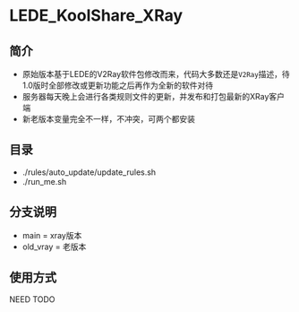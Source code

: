 # LEDE_KoolShare_XRay

## 简介
* 原始版本基于LEDE的V2Ray软件包修改而来，代码大多数还是`V2Ray`描述，待1.0版时全部修改或更新功能之后再作为全新的软件对待
* 服务器每天晚上会进行各类规则文件的更新，并发布和打包最新的XRay客户端
* 新老版本变量完全不一样，不冲突，可两个都安装

## 目录
* ./rules/auto_update/update_rules.sh
* ./run_me.sh 

## 分支说明
* main = xray版本
* old_vray = 老版本

## 使用方式
NEED TODO

